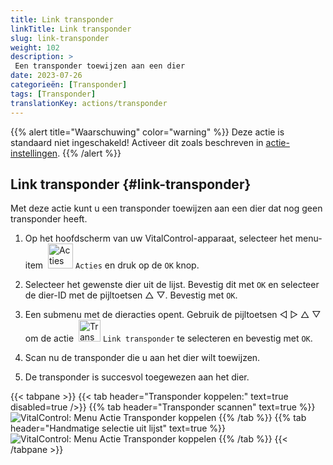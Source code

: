 ```yaml
---
title: Link transponder
linkTitle: Link transponder
slug: link-transponder
weight: 102
description: >
 Een transponder toewijzen aan een dier
date: 2023-07-26
categorieën: [Transponder]
tags: [Transponder]
translationKey: actions/transponder
---
```

{{% alert title="Waarschuwing" color="warning" %}}
Deze actie is standaard niet ingeschakeld! Activeer dit zoals beschreven in [actie-instellingen](../setting/).
{{% /alert %}}

## Link transponder {#link-transponder}

Met deze actie kunt u een transponder toewijzen aan een dier dat nog geen transponder heeft.

1. Op het hoofdscherm van uw VitalControl-apparaat, selecteer het menu-item &nbsp;<img src="/icons/actions.svg" width="40" align="bottom" alt="Acties" /> `Acties` en druk op de `OK` knop.

2. Selecteer het gewenste dier uit de lijst. Bevestig dit met `OK` en selecteer de dier-ID met de pijltoetsen △ ▽. Bevestig met `OK`.

3. Een submenu met de dieracties opent. Gebruik de pijltoetsen ◁ ▷ △ ▽ om de actie &nbsp;<img src="/icons/actions/link-transponder.svg" width="35" align="bottom" alt="Transponder koppelen" /> `Link transponder` te selecteren en bevestig met `OK`.

4. Scan nu de transponder die u aan het dier wilt toewijzen.

5. De transponder is succesvol toegewezen aan het dier.

{{< tabpane >}}
{{< tab header="Transponder koppelen:" text=true disabled=true />}}
{{% tab header="Transponder scannen" text=true %}}
 ![VitalControl: Menu Actie Transponder koppelen](../images/linktransponder-scan.png "Transponder koppelen")
{{% /tab %}}
{{% tab header="Handmatige selectie uit lijst" text=true %}}
 ![VitalControl: Menu Actie Transponder koppelen](../images/linktransponder.png "Transponder koppelen")
{{% /tab %}}
{{< /tabpane >}}
